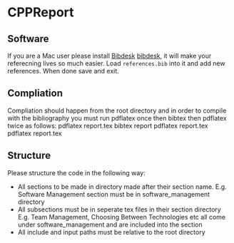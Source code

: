 CPPReport
=========

Software
---------
If you are a Mac user please install [Bibdesk] [bibdesk], it will make your referecning lives so much easier.
Load `references.bib` into it and add new references. 
When done save and exit.

Compliation
-----------
Compliation should happen from the root directory and in order to compile with the bibliography you must run pdflatex once then bibtex then pdflatex twice as follows:
    pdflatex report.tex
    bibtex report
    pdflatex report.tex
    pdflatex report.tex


 [bibdesk]: http://bibdesk.sourceforge.net/  "Bibdesk Site"

Structure
---------
Please structure the code in the following way:
* All sections to be made in directory made after their section name.
  E.g. Software Management section must be in software_management directory
* All subsections must be in seperate tex files in their section directory
  E.g. Team Management, Choosing Between Technologies etc all come under software_management
  and are included into the section
* All include and input paths must be relative to the root directory
